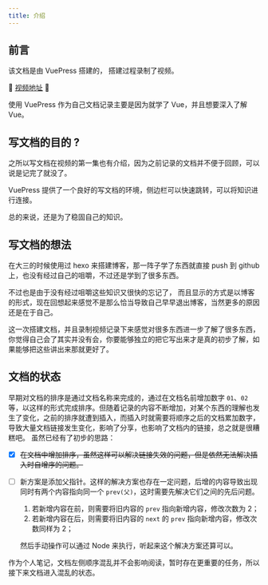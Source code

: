 ```yaml
---
title: 介绍
---
```


## 前言

该文档是由 VuePress 搭建的， 搭建过程录制了视频。

:tada: [视频地址](https://www.bilibili.com/video/av43316513/) :tada:

使用 VuePress 作为自己文档记录主要是因为就学了 Vue，并且想要深入了解 Vue。



## 写文档的目的 ? <Badge text="目的" type="warn"/>

之所以写文档在视频的第一集也有介绍，因为之前记录的文档并不便于回顾，可以说是记完了就没了。

VuePress 提供了一个良好的写文档的环境，侧边栏可以快速跳转，可以将知识进行连接。

总的来说，还是为了稳固自己的知识。



## 写文档的想法

在大三的时候使用过 hexo 来搭建博客，那一阵子学了东西就直接 push 到 github 上，也没有经过自己的咀嚼，不过还是学到了很多东西。

不过也是由于没有经过咀嚼这些知识又很快的忘记了， 而且显示的方式是以博客的形式，现在回想起来感觉不是那么恰当导致自己早早退出博客，当然更多的原因还是在于自己。

这一次搭建文档，并且录制视频记录下来感觉对很多东西进一步了解了很多东西，你觉得自己会了其实并没有会，你要能够独立的把它写出来才是真的初步了解，如果能够把这些讲出来那就更好了。



## 文档的状态 <Badge text="19-07-20 新增" type="warn"/>

早期对文档的排序是通过文档名称来完成的，通过在文档名前增加数字 `01`、`02` 等，以这样的形式完成排序。但随着记录的内容不断增加，对某个东西的理解也发生了变化，之前的排序就遭到插入，而插入时就需要将顺序之后的文档累加数字，导致大量文档链接发生变化，影响了分享，也影响了文档内的链接，总之就是很糟糕吧。
虽然已经有了初步的思路：

- [x] ~~在文档中增加排序，虽然这样可以解决链接失效的问题，但是依然无法解决插入时自增序的问题。~~

- [ ] 新方案是添加父指针。这样的解决方案也存在一定问题，后增的内容导致出现同时有两个内容指向同一个 `prev(父)`，这时需要先解决它们之间的先后问题。

  1. 若新增内容在前，则需要将旧内容的 `prev` 指向新增内容，修改次数为 2；
  2. 若新增内容在后，则需要将旧内容的 `next` 的 `prev` 指向新增内容，修改次数同样为 2；

  然后手动操作可以通过 Node 来执行，听起来这个解决方案还算可以。

作为个人笔记，文档左侧顺序混乱并不会影响阅读，暂时存在更重要的任务，所以接下来文档进入混乱的状态。